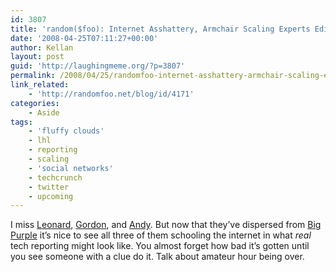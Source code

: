 ```yaml
---
id: 3807
title: 'random($foo): Internet Asshattery, Armchair Scaling Experts Edition'
date: '2008-04-25T07:11:27+00:00'
author: Kellan
layout: post
guid: 'http://laughingmeme.org/?p=3807'
permalink: /2008/04/25/randomfoo-internet-asshattery-armchair-scaling-experts-edition/
link_related:
    - 'http://randomfoo.net/blog/id/4171'
categories:
    - Aside
tags:
    - 'fluffy clouds'
    - lhl
    - reporting
    - scaling
    - 'social networks'
    - techcrunch
    - twitter
    - upcoming
---
```


I miss [Leonard](http://randomfoo.net), [Gordon](http://getluky.net), and [Andy](http://waxy.org). But now that they’ve dispersed from [Big Purple](http://yahoo.com) it’s nice to see all three of them schooling the internet in what *real* tech reporting might look like. You almost forget how bad it’s gotten until you see someone with a clue do it. Talk about amateur hour being over.